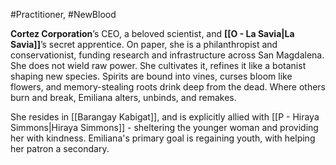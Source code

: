 #Practitioner, #NewBlood

**Cortez Corporation**’s CEO, a beloved scientist, and **[[O - La Savia|La Savia]]**’s secret apprentice. On paper, she is a philanthropist and conservationist, funding research and infrastructure across San Magdalena.  She does not wield raw power. She cultivates it, refines it like a botanist shaping new species. Spirits are bound into vines, curses bloom like flowers, and memory-stealing roots drink deep from the dead. Where others burn and break, Emiliana alters, unbinds, and remakes.

She resides in [[Barangay Kabigat]], and is explicitly allied with [[P - Hiraya Simmons|Hiraya Simmons]] - sheltering the younger woman and providing her with kindness. Emiliana's primary goal is regaining youth, with helping her patron a secondary.